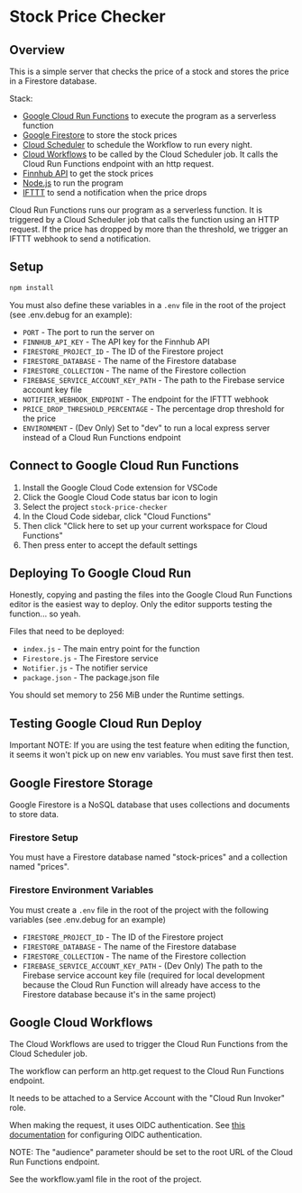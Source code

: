 # Stock Price Checker

## Overview

This is a simple server that checks the price of a stock and stores the price in a Firestore database.

Stack:

- [Google Cloud Run Functions](https://cloud.google.com/functions?hl=en) to execute the program as a serverless function
- [Google Firestore](https://cloud.google.com/firestore) to store the stock prices
- [Cloud Scheduler](https://cloud.google.com/scheduler) to schedule the Workflow to run every night.
- [Cloud Workflows](https://cloud.google.com/workflows) to be called by the Cloud Scheduler job. It calls the Cloud Run Functions endpoint with an http request.
- [Finnhub API](https://finnhub.io/docs/api/introduction) to get the stock prices
- [Node.js](https://nodejs.org/en) to run the program
- [IFTTT](https://ifttt.com) to send a notification when the price drops

Cloud Run Functions runs our program as a serverless function. It is triggered by a Cloud Scheduler job that calls the function using an HTTP request. If the price has dropped by more than the threshold, we trigger an IFTTT webhook to send a notification.

## Setup

```bash
npm install
```

You must also define these variables in a `.env` file in the root of the project (see .env.debug for an example):

- `PORT` - The port to run the server on
- `FINNHUB_API_KEY` - The API key for the Finnhub API
- `FIRESTORE_PROJECT_ID` - The ID of the Firestore project
- `FIRESTORE_DATABASE` - The name of the Firestore database
- `FIRESTORE_COLLECTION` - The name of the Firestore collection
- `FIREBASE_SERVICE_ACCOUNT_KEY_PATH` - The path to the Firebase service account key file
- `NOTIFIER_WEBHOOK_ENDPOINT` - The endpoint for the IFTTT webhook
- `PRICE_DROP_THRESHOLD_PERCENTAGE` - The percentage drop threshold for the price
- `ENVIRONMENT` - (Dev Only) Set to "dev" to run a local express server instead of a Cloud Run Functions endpoint

## Connect to Google Cloud Run Functions

1. Install the Google Cloud Code extension for VSCode
2. Click the Google Cloud Code status bar icon to login
3. Select the project `stock-price-checker`
4. In the Cloud Code sidebar, click "Cloud Functions"
5. Then click "Click here to set up your current workspace for Cloud Functions"
6. Then press enter to accept the default settings

## Deploying To Google Cloud Run

Honestly, copying and pasting the files into the Google Cloud Run Functions editor is the easiest way to deploy. Only the editor supports testing the function... so yeah.

Files that need to be deployed:

- `index.js` - The main entry point for the function
- `Firestore.js` - The Firestore service
- `Notifier.js` - The notifier service
- `package.json` - The package.json file

You should set memory to 256 MiB under the Runtime settings.

## Testing Google Cloud Run Deploy

Important NOTE: If you are using the test feature when editing the function, it seems it won't pick up on new env variables. You must save first then test.

## Google Firestore Storage

Google Firestore is a NoSQL database that uses collections and documents to store data.

### Firestore Setup

You must have a Firestore database named "stock-prices" and a collection named "prices".

### Firestore Environment Variables

You must create a `.env` file in the root of the project with the following variables (see .env.debug for an example)

- `FIRESTORE_PROJECT_ID` - The ID of the Firestore project
- `FIRESTORE_DATABASE` - The name of the Firestore database
- `FIRESTORE_COLLECTION` - The name of the Firestore collection
- `FIREBASE_SERVICE_ACCOUNT_KEY_PATH` - (Dev Only) The path to the Firebase service account key file (required for local development because the Cloud Run Function will already have access to the Firestore database because it's in the same project)

## Google Cloud Workflows

The Cloud Workflows are used to trigger the Cloud Run Functions from the Cloud Scheduler job.

The workflow can perform an http.get request to the Cloud Run Functions endpoint.

It needs to be attached to a Service Account with the "Cloud Run Invoker" role.

When making the request, it uses OIDC authentication. See [this documentation](https://cloud.google.com/workflows/docs/calling-run-functions#:~:text=Add%20authentication%20information%20to%20your%20workflow,-Note%3A%20This%20authentication&text=When%20making%20requests%20to%20Cloud,Run%2C%20use%20OIDC%20to%20authenticate.&text=The%20audience%20parameter%20can%20be,to%20your%20service's%20root%20URL.) for configuring OIDC authentication.

NOTE: The "audience" parameter should be set to the root URL of the Cloud Run Functions endpoint.

See the workflow.yaml file in the root of the project.
